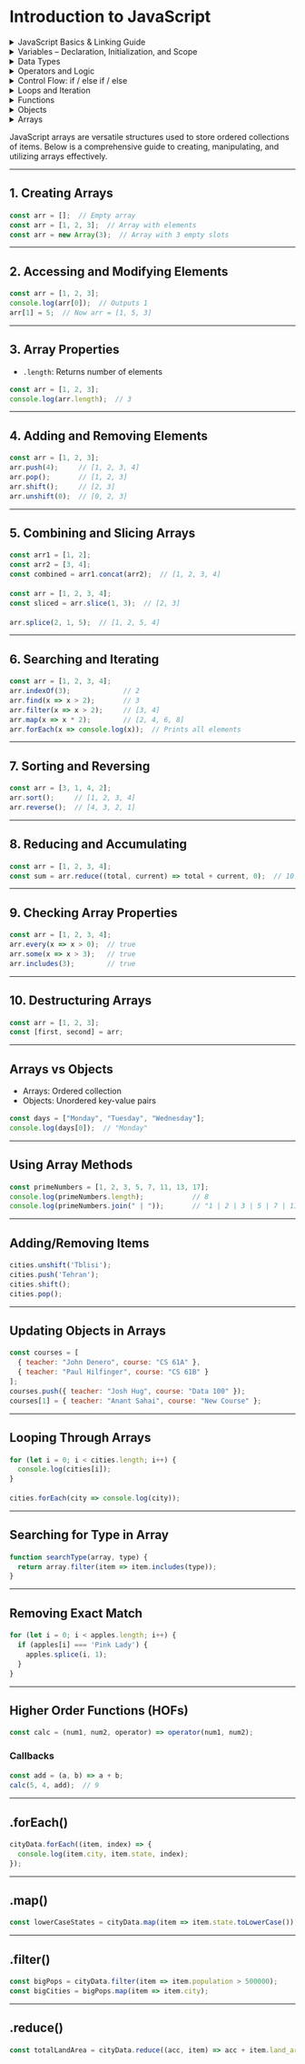 # Introduction to JavaScript
<details>
  <summary>JavaScript Basics & Linking Guide</summary>

## Multi-line Comments in JavaScript
```javascript
/*
  This is a multi-line
  comment in JavaScript
*/
```

---

## Where JavaScript Runs
JavaScript can run in many environments:
- Web browsers
- Servers (Node.js)
- Robotics
- Many other platforms use JavaScript as a scripting environment.

---

## Naming Conventions for Variables
- Must begin with a letter (a–z), `_`, or `$`
- **Cannot** start with a number
- **Cannot** use reserved keywords
- **Do not** start variable names with capital letters

### Popular Naming Styles:
- `camelCase` – ✔️ Most common style
- `snake_case` – OK in some cases
- `kebab-case` – ❌ Not allowed in JavaScript variable names

---

## JavaScript Usage
Just like HTML and CSS define structure and appearance, JavaScript defines **behavior**.

JavaScript makes websites interactive by reacting to user actions.

### Examples:
- Pop-up dialogs
- Image carousels
- Expanding/collapsing menus
- Backend logic using Node.js

---

## JavaScript Keywords (Reserved Words)
```
break, case, catch, class, const, continue, debugger, default,
delete, do, else, export, extends, finally, for, function, if,
import, in, instanceof, new, return, super, switch, this, throw,
try, typeof, var, void, while, with, yield
```

---

## How to Link JavaScript to HTML
1. Create a file, e.g., `script.js`
2. Add this line **just before the closing `</body>`** tag:
```html
<script src="index.js" defer></script>
```

### `<script>` vs `<script defer>`
- **Without `defer`**:
  - HTML parsing is paused when the script is encountered
  - The script is executed immediately
  - If the script accesses DOM elements that haven't loaded, you may get errors like:
    `Cannot read properties of null`

- **With `defer`**:
  - Script is downloaded asynchronously
  - Executed **after** the HTML is fully parsed
  - Safer when manipulating the DOM

---

## How to Run JavaScript and Use `console.log()`
`console.log()` prints output to the browser's developer console.

### 1. Using the Browser Console
- Open Chrome/Firefox
- Right-click → Inspect → Console tab
- Type:
```javascript
console.log("Hello, World!");
```

### 2. Using an HTML File
```html
<!DOCTYPE html>
<html>
<head>
  <title>Console Log Test</title>
</head>
<body>
  <script>
    console.log("Hello, World!");
  </script>
</body>
</html>
```
Open this file in your browser and check the Console.

### 3. Using Node.js
- Save to a file: `app.js`
```javascript
console.log("Hello, World!");
```
- Run in terminal:
```bash
node app.js
```

### 4. Using Online JavaScript Editors
Try:
- https://jsfiddle.net
- https://codepen.io
- https://jsbin.com

Paste your code and open the Console tab to see the output.
</details>


<details>
  <summary>Variables – Declaration, Initialization, and Scope</summary>

## Basics of Variables
Variables have **two key stages**:

1. **Declaration** – tells the program that a variable exists
2. **Initialization** – assigns a value (e.g., number, text) to that variable

**Example from math:**
> “Let k be 5”  
- Declaration → `let k`
- Initialization → `= 5`

Most variables in JavaScript can be **re-declared** and/or **re-assigned**, depending on how they are defined.

```js
let name = "Joe";
let age = 20;
```

Each variable has a **scope** – the environment where it holds its value.
In JavaScript, you can declare variables using `var`, `let`, and `const`, each with different behaviors.


## `var`
- Can be **re-declared** and **re-assigned**
- Function scoped
- Oldest way to declare variables

```js
var cohort = 'web49';
var cohort = 'web50'; // OK
cohort = 'web51';     // OK
console.log(cohort);  // 'web51'
```


## `let`
- Cannot be re-declared in the same scope
- Can be re-assigned
- Block scoped (inside `{ }`)
- Introduced in ECMAScript 6 (ES6)

We **prefer using `let`** for variables that may change over time. Its block scope prevents unintended modification or leakage outside the intended block.

```js
let myNumber = 1;
myNumber = 2; // OK
console.log(myNumber); // 2
```

## `const`
- Cannot be re-declared
- Cannot be re-assigned
- Block scoped
- Introduced in ES6

Use `const` when the value should remain constant throughout the script.

```js
const myNumber = 1;
myNumber = 2; // ❌ ERROR: Assignment to constant variable
```


## Summary Table
| Keyword | Re-declarable | Re-assignable | Scope        | Notes                     |
|---------|---------------|---------------|--------------|---------------------------|
| `var`   | ✅ Yes         | ✅ Yes         | Function     | Avoid in modern code      |
| `let`   | 🚫 No          | ✅ Yes         | Block        | Recommended for variables |
| `const` | 🚫 No          | 🚫 No          | Block        | Use for constants         |


## Resources
- [MDN - var, let, and const](https://developer.mozilla.org/en-US/docs/Web/JavaScript/Reference/Statements/var)
- [JavaScript Scope](https://developer.mozilla.org/en-US/docs/Glossary/Scope)
- [ES6 Guide](https://www.ecma-international.org/ecma-262/6.0/)
</details>


<details>
  <summary>Data Types</summary>

## Number
- Used for numeric values (both integers and floating-point).
- Unlike some languages that differentiate between integers (e.g., 1, 2, 3) and floats (e.g., 1.2, 3.14), **JavaScript has only one number type: `Number`**.
- Example:
  ```js
  const num1 = 42;
  const num2 = 3.14;
  const num3 = -7;
  ```

## String
- Use `" "`, `' '`, or backticks `` ` ` ` to define a string.
- Strings are everywhere in programming—used for names, addresses, product titles, cities, etc.

### String Concatenation
- You can use the `+` operator to combine strings.
- Don’t forget to include spaces if needed!
  ```js
  const firstName = "Jonathan";
  const lastName = "Ma";
  const sentence = "Hello " + firstName + " " + lastName + "! How are you!?";

  console.log(sentence);  // Hello Jonathan Ma! How are you!?
  ```

### Template Literals (ES6+)
- Use backticks `` ` `` and `${}` to inject variables.
  ```js
  const sentenceWithTemplate = `Hello ${firstName} ${lastName}! How are you!?`;
  console.log(sentenceWithTemplate);
  ```

### Function Example
- Traditional string concatenation:
  ```js
  function formatName(firstName, lastName) {
    return lastName + ", " + firstName;
  }

  console.log(formatName("John", "Doe")); // Doe, John
  ```

- Using template literals:
  ```js
  function formatName(firstName, lastName) {
    return `${lastName}, ${firstName}`;
  }

  console.log(formatName("John", "Doe")); // Doe, John
  ```


## Boolean
- Represents a logical value: `true` or `false`.
- Example: a light switch
  ```js
  const lightIsOn = true;
  ```

## Undefined
- A variable that has been declared but not assigned a value.
  ```js
  let x;
  console.log(x); // undefined
  ```

## Null
- Represents an intentional absence of any object value.
  ```js
  let x = null;
  ```

## Symbol
- A unique and immutable data type used as identifiers for object properties.
  ```js
  let sym = Symbol('description');
  ```

## Object
- Used to store collections of data and more complex entities.
- Includes arrays, functions, and other objects.
  ```js
  const person = { name: "Alice", age: 25 };
  const list = [1, 2, 3];
  const greet = function() {
    console.log("Hello!");
  };
  ```
</details>

<details>
  <summary>Operators and Logic</summary>

## Assignment and Equality Operators

- Use `=` when assigning values to variables.
  ```js
  let username = 'Ade';
  username = 'Sheeba';
  ```

- Use `==` for equality checks when **type coercion is acceptable**.  
  ⚠️ Not recommended due to possible unexpected results.
  ```js
  '5' == 5  // true
  ```

- Use `===` for **strict equality** to ensure both value and type are the same. ✅ Best practice.
  ```js
  '5' === 5  // false
  5 === 5    // true
  ```

- Use `!==` for **strict inequality** (not equal by value and type).


## Logical Operators

| Operator | Meaning   | Example                        |
|----------|-----------|--------------------------------|
| `||`     | OR        | `true || false` → `true`       |
| `&&`     | AND       | `true && false` → `false`      |
| `!==`    | Not equal | `5 !== '5'` → `true`           |


## Order of Operations: PEMDAS
Just like in math, JavaScript follows the order of operations:

1. **Parentheses** `()`
2. **Exponents** `**`
3. **Multiplication / Division** `* /`
4. **Addition / Subtraction** `+ -`


## Login Example (Corrected & Explained)

```js
let username = 'Ade';
username = 'Sheeba';

let password = 'fluffyKittens';
password = 'unicorn';

if (password === 'unicorn' || (username === 'Ade' && password === 'cutePuppies')) {
  console.log('You\'ve logged in successfully');
}
```

### ✅ What This Does:
- If the password is `'unicorn'` OR
- If the username is `'Ade'` AND the password is `'cutePuppies'`
→ Then print: `You've logged in successfully`

⚠️ Always use parentheses `()` to make logic groups clear and avoid confusion.


## Summary
- Use `=` for assignment.
- Prefer `===` over `==` for clarity and safety.
- Use logical operators `||` (or), `&&` (and), and `!==` (not equal) appropriately.
- Group logical conditions with parentheses to ensure clarity and correct evaluation order.
</details>


<details>
  <summary>Control Flow: if / else if / else</summary>

![if / else if / else](./if.jpg "if / else if / else")

## What is Control Flow?
Control flow in programming refers to the order in which the computer executes statements in a script.

In JavaScript, **`if`, `else if`, and `else`** are used to run code only when certain conditions are true.


## Conditionals: `if`, `else if`, `else`
- A conditional checks whether something is **true** or **false**.
- If the condition is true, the code block will run.
- If it’s false, it will skip that block.


## Syntax Overview

```js
if (condition) {
  // run this code if condition is true
} else if (anotherCondition) {
  // run this code if the previous condition was false and this one is true
} else {
  // run this code if all previous conditions are false
}
```


## 🧪 Example
```js
const friendsAtYourParty = 10;

if (friendsAtYourParty === 0) {
  console.log("Cool, now I have a lot of nachos to myself.");
} else if (friendsAtYourParty >= 4) {
  console.log("Perfect amount to play some Mario Kart.");
} else {
  console.log("Wooooo turn on the dance music!");
}
```

### Explanation:
- If `friendsAtYourParty` equals 0 → log: _"Cool, now I have a lot of nachos to myself."_
- If `friendsAtYourParty` is 4 or more → log: _"Perfect amount to play some Mario Kart."_
- Otherwise → log: _"Wooooo turn on the dance music!"_


## Tips
- Conditions can compare values using `===`, `!==`, `<`, `>`, `<=`, `>=`
- Be careful with the order of `if`/`else if` — they run top-down
- Only one block runs — the first one where the condition is true


## Learn More
- [MDN Web Docs - if...else](https://developer.mozilla.org/en-US/docs/Web/JavaScript/Reference/Statements/if...else)
- [JavaScript Info - Conditional operators](https://javascript.info/ifelse)
</details>


<details>
  <summary>Loops and Iteration</summary>

![loop](./loop.jpg "loop")

## What if I want to repeat the same action multiple times?

```javascript
let friendsAtYourParty = 0;
friendsAtYourParty = friendsAtYourParty + 1;
friendsAtYourParty = friendsAtYourParty + 1;
friendsAtYourParty = friendsAtYourParty + 1;
friendsAtYourParty = friendsAtYourParty + 1;
friendsAtYourParty = friendsAtYourParty + 1;
friendsAtYourParty = friendsAtYourParty + 1;
friendsAtYourParty = friendsAtYourParty + 1;
friendsAtYourParty = friendsAtYourParty + 1;
friendsAtYourParty = friendsAtYourParty + 1;
friendsAtYourParty = friendsAtYourParty + 1;

console.log(friendsAtYourParty); // 10
```

We use `let` instead of `const` here.
- `const` cannot be reassigned.
- While `const` is safer, we must use `let` because we are updating `friendsAtYourParty` multiple times.

### Principle of Least Power
You should use the least powerful option needed to accomplish a task. Less powerful = simpler = fewer bugs.

> There's also `var`, an older JavaScript way of declaring variables. It's generally not recommended anymore due to scoping issues.


## While Loops
A `while` loop will run **as long as a condition is true**.
```javascript
let friendsAtYourParty = 0;
while (friendsAtYourParty < 10) {
    friendsAtYourParty = friendsAtYourParty + 1;
}
console.log(friendsAtYourParty); // 10
```
- This loop adds 1 to `friendsAtYourParty` until the value reaches 10.
- Once `friendsAtYourParty` is no longer less than 10, the loop stops.


## For Loops
Best when you want to repeat something **a specific number of times**.
```javascript
let friendsAtYourParty = 0;
for (let i = 0; i <= 10; i++) {
    friendsAtYourParty++;
}
console.log(friendsAtYourParty); // 11
```

### For Loop Structure:
```javascript
for (initialExpression; condition; incrementExpression) {
    // code block
}
```
- `let i = 0`: Start counting from 0
- `i <= 10`: Keep running as long as this is true
- `i++`: Increase `i` by 1 each time

Another example:
```javascript
function addFriends(num) {
  let friendsAtYourParty = 0;
  for (let i = 0; i <= num; i++) {
    friendsAtYourParty++;
  }
  return friendsAtYourParty;
}

console.log(addFriends(10)); // ➞ 11
console.log(addFriends(5));  // ➞ 6
```

## Coding Indexes Start at 0
- In JavaScript (and most languages), counting starts at **0**.
- The fifth element in a string or array has an index of **4**.
- Index 0 = first element.

## Infinite Loops
Be careful with loop conditions. If the loop never becomes false, it will run forever and crash your code.

> Example: If your loop keeps increasing a number but your condition checks for when it is **less** than zero — it will **never stop**.

This is called an **infinite loop** and it’s a common and dangerous mistake. Always make sure your loop has a stopping point!
</details>


<details>
  <summary>Functions</summary>

Functions are reusable blocks of code. Just like we reuse CSS classes, we often want to reuse code too.

## Types of Functions

### 1. Regular Functions
Defined using the `function` keyword:
```javascript
function adder(x, y) {
    return x + y;
}
```
- Regular functions have access to `this` and `arguments`.

### 2. Arrow Functions
Arrow functions are like Python's lambda functions—shorter and cleaner.
```javascript
const adder = (x, y) => x + y;
```
- No own `this`, `arguments`, or `new` keyword.
- Not suitable for use as object methods.
- Best for **callbacks** or inline function expressions.

---

## Function Declaration
```javascript
function add(num1, num2) {
    return `The value of ${num1}, the value of ${num2}`;
    // Or:
    return 'The value of ' + num1 + ', the value of ' + num2;
}
```

## Function Expression
A function stored inside a variable:
```javascript
const add = function(num1, num2) {
    return num1 + num2;
};
```


## Object Methods (`thisIsMethod`)
A method is a function inside an object:
```javascript
const myObject = {
    name: 'Sample Object',
    thisIsMethod: function() {
        console.log(`Hello, I am ${this.name}`);
    }
};
myObject.thisIsMethod();  // Output: "Hello, I am Sample Object"
```
- `thisIsMethod` is a method of `myObject`.
- `this.name` accesses the property of the same object.


## Why Store Functions in Variables?

### 1. Anonymous Functions
- Let you define functions without naming them.
```javascript
const add = function(num1, num2) {
    return num1 + num2;
};
```

### 2. Higher-Order Functions
- Functions can accept other functions as arguments.
```javascript
const operate = function(operation, num1, num2) {
    return operation(num1, num2);
};
const add = function(num1, num2) {
    return num1 + num2;
};
console.log(operate(add, 1, 1)); // ➞ 2
```

### 3. Callbacks
- Used in async operations or event handling.
```javascript
const onSuccess = function(response) {
    console.log('Success:', response);
};

fetch('https://api.example.com/data')
    .then(onSuccess)
    .catch(function(error) {
        console.log('Error:', error);
    });
```

### 4. Closures
- Functions that retain access to their lexical scope.
```javascript
const createCounter = function() {
    let count = 0;
    return function() {
        count += 1;
        return count;
    };
};

const counter = createCounter();
console.log(counter()); // ➞ 1
console.log(counter()); // ➞ 2
console.log(counter()); // ➞ 3
```
- `counter` retains the internal `count` variable between calls.

### 5. Reusability & Maintainability
- You can redefine a function on the fly:
```javascript
let operation = function(num1, num2) {
    return num1 + num2;
};
console.log(operation(5, 3)); // ➞ 8

operation = function(num1, num2) {
    return num1 * num2;
};
console.log(operation(5, 3)); // ➞ 15
```

### Example: shouldServeDrinks
```javascript
const shouldServeDrinks = function(age, onBreak) {
    return age >= 18 && !onBreak;
};

console.log(shouldServeDrinks(17, true));  // ➞ false
console.log(shouldServeDrinks(19, false)); // ➞ true
```

## Summary
Storing functions in variables is a powerful feature in JavaScript. It enhances:
- Flexibility
- Reusability
- Clean, modular, maintainable code
</details>


<details>
  <summary>Objects</summary>

JavaScript objects use structured syntax to define, access, and manipulate their **properties** (variables) and **methods** (functions).

## 1. Object Syntax Variants

### Object Literal
```js
const obj = {
  key1: "value1",
  key2: "value2",
  method1() {
    return "This is a method";
  }
};
```

### Object Constructor
```js
const obj = new Object();
obj.key1 = "value1";
obj.key2 = "value2";
```

### Using `Object.create()`
```js
const prototypeObj = { key1: "value1" };
const obj = Object.create(prototypeObj);
```

## 2. Accessing and Modifying Properties
```js
obj.key1;          // Dot notation
obj["key1"];      // Bracket notation
obj.newKey = "newValue";
delete obj.key1;
```

## 3. Destructuring & Dynamic Keys
```js
const { key1, key2 } = obj;
const propName = "key1";
const obj = { [propName]: "dynamic value" };
```

## 4. Using `this` in Methods
```js
const obj = {
  key: "value",
  method() {
    return this.key;
  }
};
```

## 5. Looping Through Properties
```js
for (let key in obj) {
  console.log(key, obj[key]);
}
Object.keys(obj).forEach(key => console.log(key));
Object.values(obj).forEach(value => console.log(value));
Object.entries(obj).forEach(([key, value]) => console.log(key, value));
```

## 6. Spread & Rest Operators
```js
const objCopy = { ...obj };
const objMerged = { ...obj1, ...obj2 };
const { key1, ...rest } = obj;
```

## 7. Object Manipulation Methods
```js
const clone = Object.assign({}, obj);
Object.freeze(obj);  // Immutable
Object.seal(obj);    // Can’t add/delete properties
```

## 8. JSON Conversion
```js
const myObj = { name: "John", age: 31, city: "New York" };
const myJSON = JSON.stringify(myObj);
console.log(myJSON);
// => {"name":"John","age":31,"city":"New York"}
```

## 9. Optional Chaining
```js
const value = obj?.nestedProp?.subProp;
```

## Concept: Think in English Before Code
Before writing code, think: *What do I want to describe in words?* Then convert it into JavaScript objects.

### Example: Car
- **Properties**: color, model, mph
- **Functions**: drive, brake, change color
```js
let car = {
  color: "red",
  model: "Tesla Model S",
  mph: 0,
  driveStraight() { ... },
  brake() { ... },
  changeColor(newColor) { ... }
};
car.color;  // "red"
car.driveStraight();
car.changeColor("blue");
```

##  People Example
```js
const person = {
 name: "Josh Hug",
 city: "Austin",
 state: "TX",
 favoriteFood: "🌮",
 wantsTacosRightNow: true,
 numberOfTacosWanted: 100,
};
console.log(person.name); // "Josh Hug"
```

## Function Example
```js
function suggestMusic(person) {
 if (person.ageRange === "18-20") console.log("Drake");
 else if (person.ageRange === "20-22") console.log("Illenium");
 else console.log("The Beatles");
}
```

## Object With Method
```js
const dog = {
  name: "dog",
  speak() {
    console.log("woof woof");
  },
};
dog.speak(); // "woof woof"
```

## Nested Objects
```js
const me = {
 name: { first: "Brian", last: "Holt" },
 location: { city: "Seattle", state: "WA", country: "USA" },
};
```

## Object Anatomy
```js
const dog = {
  name: 'Ada',
  species: 'Bali Dog',
  colour: 'brindle',
  age: 4,
  favFood: 'Salmon',
  eat() {
    return `${this.name} likes to eat ${this.favFood}`;
  }
};
```

## Two Principles of `this`
- **Window binding**: `this` is undefined or global if no context is given (error in strict mode)
- **Implicit binding**: `this` refers to the object left of the dot

## Data: Places Example
```js
const places = [
  {city: 'Toronto', country: 'Canada', region: 'North America'},
  {city: 'Paris', country: 'France', region: 'Europe'},
  {city: 'Seattle', country: 'USA', region: 'North America'},
  {city: 'Sao Paulo', country: 'Brazil', region: 'South America'},
  {city: 'Lagos', country: 'Nigeria', region: 'West Africa'},
  {city: 'Amsterdamn', country: 'Netherlands', region: 'Europe'},
  {city: 'Dar Es Salaam', country: 'Tanzania', region: 'East Africa'},
  {city: 'Seoul', country: 'South Korea', region: 'Asia'},
];
```

## Filter Americas Example
```js
const americas = [];
for(let i = 0; i < places.length; i++){
  if(places[i].region.includes('America')){
    americas.push(places[i].country);
  }
}
console.log(americas);
```

## Update Object Values with Function
```js
function updateValue(array, index, key, value){
  array[index][key] = value;
  return array;
}
updateValue(places, 4, 'region', 'Africa');
```

## Create Objects with Function
```js
function createPet(name, species, wellBehaved){
  return {name, species, wellBehaved};
}
const ada = createPet('Ada', 'Bali dog', true);
```

## Constructor Function
```js
function Pet(name, species, wellBehaved){
  this.name = name;
  this.species = species;
  this.wellBehaved = wellBehaved;
}
Pet.prototype.isGood = function(){
  return `${this.name} is a ${this.species} and well behaved is ${this.wellBehaved}`;
}
const ada = new Pet('Ada', 'Bali Dog', true);
```

## JSON Explained
- JSON = JavaScript Object Notation
- Used to send structured data between client/server
- Syntax similar to JS objects, but no functions allowed
```js
let myObj = { name: "John", age: 31, city: "New York" };
let myJSON = JSON.stringify(myObj);
console.log(myJSON);
```
- Output: `{ "name":"John", "age":31, "city":"New York" }`

JSON is readable, lightweight, and ideal for transmitting data between web apps and servers. Unlike JavaScript objects, JSON does not support functions as values.
</details>

<details>
  <summary>Arrays</summary>
  
Arrays in JavaScript allow you to store, manipulate, and access ordered collections of data. Below is a comprehensive guide with corrected explanations, examples, and best practices.

---

## 1. Creating Arrays
```js
const arr1 = []; // Empty array
const arr2 = [1, 2, 3]; // Array with elements
const arr3 = new Array(3); // Array with 3 empty slots
```

---

## 2. Accessing and Modifying Elements
```js
const arr = [1, 2, 3];
console.log(arr[0]); // Outputs 1
arr[1] = 5;          // arr becomes [1, 5, 3]
```

---

## 3. Array Properties
```js
const arr = [1, 2, 3];
console.log(arr.length); // Outputs 3
```

---

## 4. Adding and Removing Elements
```js
const arr = [1, 2, 3];
arr.push(4);    // [1, 2, 3, 4]
arr.pop();      // [1, 2, 3]
arr.shift();    // [2, 3]
arr.unshift(0); // [0, 2, 3]
```

---

## 5. Combining and Slicing Arrays
```js
const arr1 = [1, 2];
const arr2 = [3, 4];
const combined = arr1.concat(arr2); // [1, 2, 3, 4]

const arr = [1, 2, 3, 4];
const sliced = arr.slice(1, 3);     // [2, 3]
arr.splice(2, 1, 5);                // [1, 2, 5, 4]
```

---

## 6. Searching and Iterating
```js
const arr = [1, 2, 3, 4];
arr.indexOf(3);              // 2
arr.find(x => x > 2);        // 3
arr.filter(x => x > 2);      // [3, 4]
arr.map(x => x * 2);         // [2, 4, 6, 8]
arr.forEach(x => console.log(x));
```

---

## 7. Sorting and Reversing
```js
const arr = [3, 1, 4, 2];
arr.sort();    // [1, 2, 3, 4]
arr.reverse(); // [4, 3, 2, 1]
```

---

## 8. Reducing and Accumulating
```js
const arr = [1, 2, 3, 4];
const sum = arr.reduce((total, current) => total + current, 0); // 10
```

---

## 9. Checking Array Properties
```js
const arr = [1, 2, 3, 4];
arr.every(x => x > 0); // true
arr.some(x => x > 3);  // true
arr.includes(3);       // true
```

---

## 10. Array Destructuring
```js
const arr = [1, 2, 3];
const [first, second] = arr;
// first = 1, second = 2
```

---

## Array vs Object
- **Array**: Ordered data, accessed by index.
- **Object**: Unordered data, accessed by key.

Example:
```js
const daysOfWeek = ["Monday", "Tuesday", "Sunday"];
console.log(daysOfWeek[0]); // "Monday"
```

---

## Array Methods
```js
const primeNumbers = [1, 2, 3, 5, 7, 11, 13, 17];
console.log(primeNumbers.length); // 8
console.log(primeNumbers.join(" | ")); // "1 | 2 | 3 | 5 | 7 | 11 | 13 | 17"
```

### Modifying Elements
```js
const cities = ["Seattle", "San Francisco"];
cities.unshift("Tblisi");
cities.push("Tehran");
cities.shift();
cities.pop();
```

---

## Looping Arrays
```js
const cities = ["Seattle", "SF", "Boston"];
for (let i = 0; i < cities.length; i++) {
  console.log(cities[i]);
}
cities.forEach(city => console.log(city));
```

---

## Filtering & Searching
```js
function searchType(array, type) {
  return array.filter(item => item.includes(type));
}

let apples = ["Red Delicious", "Fuji", "Pink Lady"];
console.log(searchType(apples, "Delicious"));

// Remove exact match
apples = apples.filter(item => item !== "Pink Lady");
console.log(apples);
```

---

## Higher-Order Functions
```js
const calc = (a, b, cb) => cb(a, b);
const add = (a, b) => a + b;
console.log(calc(5, 4, add)); // 9
```

---

## 📊 Real-World Data Example
```js
const cityData = [
  { city: "seattle", state: "WA", population: 652405, land_area: 83.9 },
  { city: "new york", state: "NY", population: 8405837, land_area: 302.6 },
  { city: "boston", state: "MA", population: 645966, land_area: 48.3 },
  { city: "kansas city", state: "MO", population: 467007, land_area: 315 }
];

cityData.forEach(item => console.log(item.city));

const lowerCaseStates = cityData.map(item => item.state.toLowerCase());
const bigCities = cityData.filter(item => item.population > 500000);
const bigCityNames = bigCities.map(item => item.city);

const totalLandArea = cityData.reduce((acc, item) => acc + item.land_area, 0);
console.log(totalLandArea);
```

This guide covers everything from basic syntax to advanced array manipulations. Practice these concepts regularly to become fluent in JavaScript array operations!
</details>


JavaScript arrays are versatile structures used to store ordered collections of items. Below is a comprehensive guide to creating, manipulating, and utilizing arrays effectively.

---

## 1. Creating Arrays

```js
const arr = [];  // Empty array
const arr = [1, 2, 3];  // Array with elements
const arr = new Array(3);  // Array with 3 empty slots
```

---

## 2. Accessing and Modifying Elements

```js
const arr = [1, 2, 3];
console.log(arr[0]);  // Outputs 1
arr[1] = 5;  // Now arr = [1, 5, 3]
```

---

## 3. Array Properties

- `.length`: Returns number of elements

```js
const arr = [1, 2, 3];
console.log(arr.length);  // 3
```

---

## 4. Adding and Removing Elements

```js
const arr = [1, 2, 3];
arr.push(4);     // [1, 2, 3, 4]
arr.pop();       // [1, 2, 3]
arr.shift();     // [2, 3]
arr.unshift(0);  // [0, 2, 3]
```

---

## 5. Combining and Slicing Arrays

```js
const arr1 = [1, 2];
const arr2 = [3, 4];
const combined = arr1.concat(arr2);  // [1, 2, 3, 4]

const arr = [1, 2, 3, 4];
const sliced = arr.slice(1, 3);  // [2, 3]

arr.splice(2, 1, 5);  // [1, 2, 5, 4]
```

---

## 6. Searching and Iterating

```js
const arr = [1, 2, 3, 4];
arr.indexOf(3);             // 2
arr.find(x => x > 2);       // 3
arr.filter(x => x > 2);     // [3, 4]
arr.map(x => x * 2);        // [2, 4, 6, 8]
arr.forEach(x => console.log(x));  // Prints all elements
```

---

## 7. Sorting and Reversing

```js
const arr = [3, 1, 4, 2];
arr.sort();     // [1, 2, 3, 4]
arr.reverse();  // [4, 3, 2, 1]
```

---

## 8. Reducing and Accumulating

```js
const arr = [1, 2, 3, 4];
const sum = arr.reduce((total, current) => total + current, 0);  // 10
```

---

## 9. Checking Array Properties

```js
const arr = [1, 2, 3, 4];
arr.every(x => x > 0);  // true
arr.some(x => x > 3);   // true
arr.includes(3);        // true
```

---

## 10. Destructuring Arrays

```js
const arr = [1, 2, 3];
const [first, second] = arr;
```

---

## Arrays vs Objects

- Arrays: Ordered collection
- Objects: Unordered key-value pairs

```js
const days = ["Monday", "Tuesday", "Wednesday"];
console.log(days[0]);  // "Monday"
```

---

## Using Array Methods

```js
const primeNumbers = [1, 2, 3, 5, 7, 11, 13, 17];
console.log(primeNumbers.length);            // 8
console.log(primeNumbers.join(" | "));       // "1 | 2 | 3 | 5 | 7 | 11 | 13 | 17"
```

---

## Adding/Removing Items

```js
cities.unshift('Tblisi');
cities.push('Tehran');
cities.shift();
cities.pop();
```

---

## Updating Objects in Arrays

```js
const courses = [
  { teacher: "John Denero", course: "CS 61A" },
  { teacher: "Paul Hilfinger", course: "CS 61B" }
];
courses.push({ teacher: "Josh Hug", course: "Data 100" });
courses[1] = { teacher: "Anant Sahai", course: "New Course" };
```

---

## Looping Through Arrays

```js
for (let i = 0; i < cities.length; i++) {
  console.log(cities[i]);
}

cities.forEach(city => console.log(city));
```

---

## Searching for Type in Array

```js
function searchType(array, type) {
  return array.filter(item => item.includes(type));
}
```

---

## Removing Exact Match

```js
for (let i = 0; i < apples.length; i++) {
  if (apples[i] === 'Pink Lady') {
    apples.splice(i, 1);
  }
}
```

---

## Higher Order Functions (HOFs)

```js
const calc = (num1, num2, operator) => operator(num1, num2);
```

### Callbacks

```js
const add = (a, b) => a + b;
calc(5, 4, add);  // 9
```

---

## .forEach()

```js
cityData.forEach((item, index) => {
  console.log(item.city, item.state, index);
});
```

---

## .map()

```js
const lowerCaseStates = cityData.map(item => item.state.toLowerCase());
```

---

## .filter()

```js
const bigPops = cityData.filter(item => item.population > 500000);
const bigCities = bigPops.map(item => item.city);
```

---

## .reduce()

```js
const totalLandArea = cityData.reduce((acc, item) => acc + item.land_area, 0);
```
